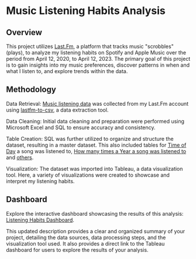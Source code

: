 # Music Listening Habits Analysis

## Overview
This project utilizes [Last.Fm]([last.fm](https://www.last.fm/)), a platform that tracks music "scrobbles" (plays), to analyze my listening habits on Spotify and Apple Music over the period from April 12, 2020, to April 12, 2023. The primary goal of this project is to gain insights into my music preferences, discover patterns in when and what I listen to, and explore trends within the data.

## Methodology

Data Retrieval: [Music listening data]((https://github.com/smchugg16/LastFmProject/blob/main/New%20LastFm%20Data.xlsx)) was collected from my Last.Fm account using [lastfm-to-csv](https://benjaminbenben.com/lastfm-to-csv/), a data extraction tool.

Data Cleaning: Initial data cleaning and preparation were performed using Microsoft Excel and SQL to ensure accuracy and consistency.

Table Creation: SQL was further utilized to organize and structure the dataset, resulting in a master dataset. This also included tables for [Time of Day](https://github.com/smchugg16/LastFmProject/blob/main/TimeOfDay%20NEW.sql) a song was listened to, [How many times a Year a song was listened to](https://github.com/smchugg16/LastFmProject/blob/main/YearlyPlays.sql) and [others]((https://github.com/smchugg16/LastFmProject/blob/main/DatasetBuilding%20NEW.sql)).

Visualization: The dataset was imported into Tableau, a data visualization tool. Here, a variety of visualizations were created to showcase and interpret my listening habits.

## Dashboard
Explore the interactive dashboard showcasing the results of this analysis: [Listening Habits Dashboard](https://public.tableau.com/app/profile/sean.chugg/viz/ListeningHabitsProject/Plays).

This updated description provides a clear and organized summary of your project, detailing the data sources, data processing steps, and the visualization tool used. It also provides a direct link to the Tableau dashboard for users to explore the results of your analysis.



